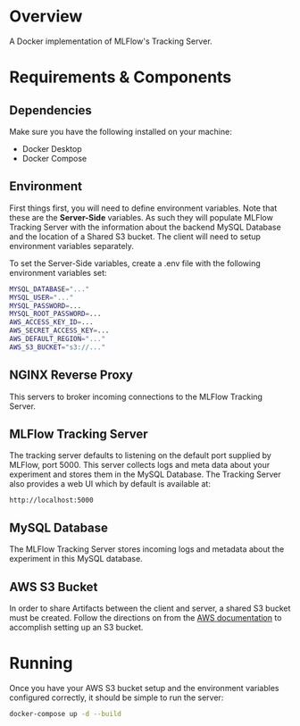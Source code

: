 # Overview

A Docker implementation of MLFlow's Tracking Server.

# Requirements & Components
## Dependencies
Make sure you have the following installed on your machine:
* Docker Desktop
* Docker Compose

## Environment
First things first, you will need to define environment variables. Note that these are the **Server-Side** variables. As such they will populate MLFlow Tracking Server with the information about the backend MySQL Database and the location of a Shared S3 bucket. The client will need to setup environment variables separately.

To set the Server-Side variables, create a .env file with the following environment variables set:

``` bash
MYSQL_DATABASE="..."
MYSQL_USER="..."
MYSQL_PASSWORD=...
MYSQL_ROOT_PASSWORD=...
AWS_ACCESS_KEY_ID=...
AWS_SECRET_ACCESS_KEY=...
AWS_DEFAULT_REGION="..."
AWS_S3_BUCKET="s3://..."
```

## NGINX Reverse Proxy
This servers to broker incoming connections to the MLFlow Tracking Server.

## MLFlow Tracking Server
The tracking server defaults to listening on the default port supplied by MLFlow, port 5000. This server collects logs and meta data about your experiment and stores them in the MySQL Database. The Tracking Server also provides a web UI which by default is available at:

``` http
http://localhost:5000
```

## MySQL Database
The MLFlow Tracking Server stores incoming logs and metadata about the experiment in this MySQL database.

## AWS S3 Bucket
In order to share Artifacts between the client and server, a shared S3 bucket must be created. Follow the directions on from the [AWS documentation](https://docs.aws.amazon.com/AmazonS3/latest/user-guide/create-bucket.html) to accomplish setting up an S3 bucket.

# Running
Once you have your AWS S3 bucket setup and the environment variables configured correctly, it should be simple to run the server:

``` bash
docker-compose up -d --build
```